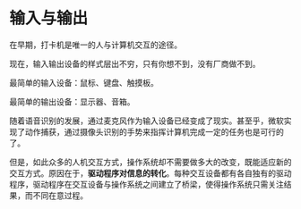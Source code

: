 # 输入与输出

在早期，打卡机是唯一的人与计算机交互的途径。

现在，输入输出设备的样式层出不穷，只有你想不到，没有厂商做不到。

最简单的输入设备：鼠标、键盘、触摸板。

最简单的输出设备：显示器、音箱。

随着语音识别的发展，通过麦克风作为输入设备已经变成了现实。甚至乎，微软实现了动作捕获，通过摄像头识别的手势来指挥计算机完成一定的任务也是可行的了。

但是，如此众多的人机交互方式，操作系统却不需要做多大的改变，既能适应新的交互方式。原因在于，**驱动程序对信息的转化**。每种交互设备都有各自独有的驱动程序，驱动程序在交互设备与操作系统之间建立了桥梁，使得操作系统只需关注结果，而不同在意过程。